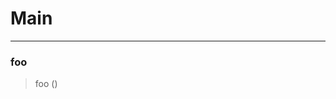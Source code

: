 # Main


<!-- WARNING: THIS FILE WAS AUTOGENERATED! DO NOT EDIT! -->

------------------------------------------------------------------------

### foo

>  foo ()

